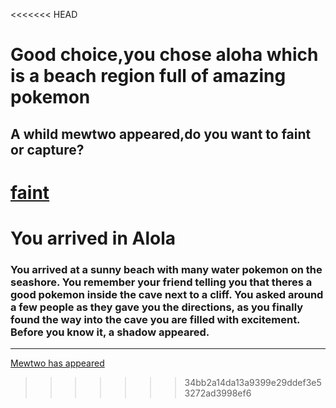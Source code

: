 <<<<<<< HEAD
# Good choice,you chose aloha which is a beach region full of amazing pokemon
## A whild mewtwo appeared,do you want to faint or capture?

[faint](mfaint.md)
=======
# You arrived in Alola
### You arrived at a sunny beach with many water pokemon on the seashore. You remember your friend telling you that theres a good pokemon inside the cave next to a cliff. You asked around a few people as they gave you the directions, as you finally found the way into the cave you are filled with excitement. Before you know it, a shadow appeared.
---
[Mewtwo has appeared](mewtwo.md)
>>>>>>> 34bb2a14da13a9399e29ddef3e53272ad3998ef6
